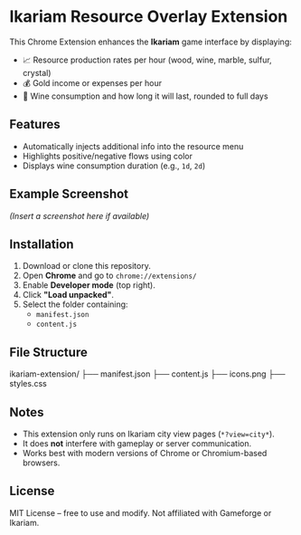 # Ikariam Resource Overlay Extension

This Chrome Extension enhances the **Ikariam** game interface by displaying:

- 📈 Resource production rates per hour (wood, wine, marble, sulfur, crystal)
- 💰 Gold income or expenses per hour
- 🍷 Wine consumption and how long it will last, rounded to full days

## Features

- Automatically injects additional info into the resource menu
- Highlights positive/negative flows using color
- Displays wine consumption duration (e.g., `1d`, `2d`)

## Example Screenshot

_(Insert a screenshot here if available)_

## Installation

1. Download or clone this repository.
2. Open **Chrome** and go to `chrome://extensions/`
3. Enable **Developer mode** (top right).
4. Click **"Load unpacked"**.
5. Select the folder containing:
   - `manifest.json`
   - `content.js`

## File Structure

ikariam-extension/
├── manifest.json
├── content.js
├── icons.png
├── styles.css

## Notes

- This extension only runs on Ikariam city view pages (`*?view=city*`).
- It does **not** interfere with gameplay or server communication.
- Works best with modern versions of Chrome or Chromium-based browsers.

## License

MIT License – free to use and modify. Not affiliated with Gameforge or Ikariam.
